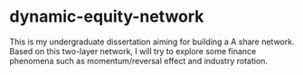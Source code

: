 # dynamic-equity-network
This is my undergraduate dissertation aiming for building a A share network. Based on this two-layer network, I will try to explore some finance phenomena such as momentum/reversal effect and industry rotation.
